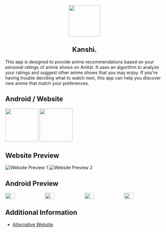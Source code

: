 <p align="center">
  <img src="https://i.imgur.com/6duwbXo.png" height="100px;" width="100px;" />
  <h2 align="center">Kanshi.</h2>
</p>
This app is designed to provide anime recommendations based on your personal ratings of anime shows on Anilist. It uses an algorithm to analyze your ratings and suggest other anime shows that you may enjoy. If you're having trouble deciding what to watch next, this app can help you discover new anime that match your preferences.

<h2 align="center"></h2>

## Android / Website

[<img src="https://i.imgur.com/RtS6ib5.png" width="105px;" />](https://github.com/u-Kuro/Kanshi.Anime-Recommendation/raw/main/Kanshi.apk)
[<img src="https://i.imgur.com/vXJ8zt8.png" width="105px;" />](https://kanshi.vercel.app)

<h2 align="center"></h2>

## Website Preview
![Website Preview 1](https://i.imgur.com/HYpbo19.png)
![Website Preview 2](https://i.imgur.com/3rEk8X7.png)

<h2 align="center"></h2>

## Android Preview
<div style="display: flex;flex-wrap:nowrap;">
  <img src="https://i.imgur.com/H4rUru7.png" style="flex:1;width: 24%;">
  <img src="https://i.imgur.com/SkP1rZG.png" style="flex:1;width: 24%;">
  <img src="https://i.imgur.com/6GuyIFI.png" style="flex:1;width: 24%;">
  <img src="https://i.imgur.com/1hd3PIS.png" style="flex:1;width: 24%;">
</div>

<h2 align="center"></h2>

## Additional Information
- [Alternative Website](https://u-kuro.github.io/Kanshi.Anime-Recommendation/) 
